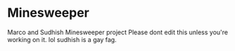 # Minesweeper
Marco and Sudhish Minesweeper project
Please dont edit this unless you're working on it.
lol sudhish is a gay fag.

